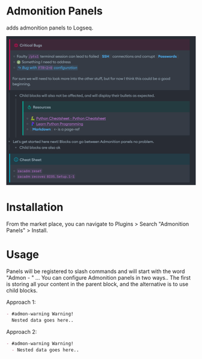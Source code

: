 # Admonition Panels

adds admonition panels to Logseq.

![picture 1](images/7ff450734c6c823b0fe6dac18ac362ddc3feca749963dac196b10467041343ed.png)  


# Installation

From the market place, you can navigate to Plugins > Search "Admonition Panels" > Install.

# Usage

Panels will be registered to slash commands and will start with the word "Admon - " ... You can configure Admonition panels in two ways.. The first is storing all your content in the parent block, and the alternative is to use child blocks.

Approach 1:
```markdown
- #admon-warning Warning!
  Nested data goes here..
```

Approach 2:
```markdown
- #admon-warning Warning!
  - Nested data goes here..
```